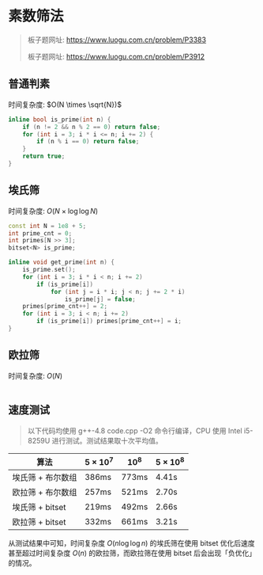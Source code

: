 # 素数筛法

> 板子题网址: https://www.luogu.com.cn/problem/P3383
>
> 板子题网址: https://www.luogu.com.cn/problem/P3912

## 普通判素

时间复杂度: $O(N \times \sqrt{N})$

```cpp
inline bool is_prime(int n) {
    if (n != 2 && n % 2 == 0) return false;
    for (int i = 3; i * i <= n; i += 2) {
        if (n % i == 0) return false;
    }
    return true;
}
```

## 埃氏筛

时间复杂度: $O(N \times \log \log N)$

```cpp
const int N = 1e8 + 5;
int prime_cnt = 0;
int primes[N >> 3];
bitset<N> is_prime;

inline void get_prime(int n) {
    is_prime.set();
    for (int i = 3; i * i < n; i += 2)
        if (is_prime[i])
            for (int j = i * i; j < n; j += 2 * i)
                is_prime[j] = false;
    primes[prime_cnt++] = 2;
    for (int i = 3; i < n; i += 2)
        if (is_prime[i]) primes[prime_cnt++] = i;
}
```

## 欧拉筛

时间复杂度: $O(N)$

```cpp

```

## 速度测试

> 以下代码均使用 g++-4.8 code.cpp -O2 命令行编译，CPU 使用 Intel i5-8259U 进行测试。测试结果取十次平均值。

| 算法              | $5 \times 10^7$ | $10^8$ | $5 \times 10^8$ |
| ----------------- | --------------- | ------ | --------------- |
| 埃氏筛 + 布尔数组 | 386ms           | 773ms  | 4.41s           |
| 欧拉筛 + 布尔数组 | 257ms           | 521ms  | 2.70s           |
| 埃氏筛 + bitset   | 219ms           | 492ms  | 2.66s           |
| 欧拉筛 + bitset   | 332ms           | 661ms  | 3.21s           |

从测试结果中可知，时间复杂度 $O(n \log \log n)$ 的埃氏筛在使用 bitset 优化后速度甚至超过时间复杂度 $O(n)$ 的欧拉筛，而欧拉筛在使用 bitset 后会出现「负优化」的情况。
